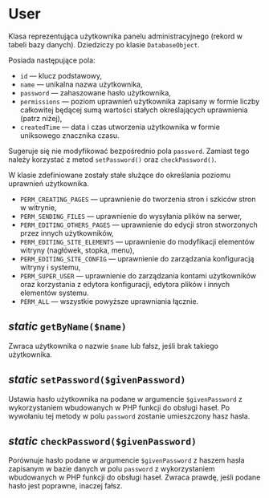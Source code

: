 User
===

Klasa reprezentująca użytkownika panelu administracyjnego (rekord w tabeli bazy danych). Dziedziczy po klasie `DatabaseObject`.

Posiada następujące pola:

- `id` — klucz podstawowy,
- `name` — unikalna nazwa użytkownika,
- `password` — zahaszowane hasło użytkownika,
- `permissions` — poziom uprawnień użytkownika zapisany w formie liczby całkowitej będącej sumą wartości stałych określających uprawnienia (patrz niżej),
- `createdTime` — data i czas utworzenia użytkownika w formie uniksowego znacznika czasu.

Sugeruje się nie modyfikować bezpośrednio pola `password`. Zamiast tego należy korzystać z metod `setPassword()` oraz `checkPassword()`.

W klasie zdefiniowane zostały stałe służące do określania poziomu uprawnień użytkownika.

- `PERM_CREATING_PAGES` — uprawnienie do tworzenia stron i szkiców stron w witrynie,
- `PERM_SENDING_FILES` — uprawnienie do wysyłania plików na serwer,
- `PERM_EDITING_OTHERS_PAGES` — uprawnienie do edycji stron stworzonych przez innych użytkowników,
- `PERM_EDITING_SITE_ELEMENTS` — uprawnienie do modyfikacji elementów witryny (nagłówek, stopka, menu),
- `PERM_EDITING_SITE_CONFIG` — uprawnienie do zarządzania konfiguracją witryny i systemu,
- `PERM_SUPER_USER` — uprawnienie do zarządzania kontami użytkowników oraz korzystania z edytora konfiguracji, edytora plików i innych elementów systemu.
- `PERM_ALL` — wszystkie powyższe uprawniania łącznie.

## *static* `getByName($name)`

Zwraca użytkownika o nazwie `$name` lub fałsz, jeśli brak takiego użytkownika.

## *static* `setPassword($givenPassword)`

Ustawia hasło użytkownika na podane w argumencie `$givenPassword` z wykorzystaniem wbudowanych w PHP funkcji do obsługi haseł. Po wywołaniu tej metody w polu `password` zostanie umieszczony hasz hasła.

## *static* `checkPassword($givenPassword)`

Porównuje hasło podane w argumencie `$givenPassword` z haszem hasła zapisanym w bazie danych w polu `password` z wykorzystaniem wbudowanych w PHP funkcji do obsługi haseł. Zwraca prawdę, jeśli podane hasło jest poprawne, inaczej fałsz.